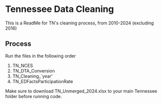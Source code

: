 # Tennessee Data Cleaning

This is a ReadMe for TN's cleaning process, from 2010-2024 (excluding 2016)


## Process
Run the files in the following order

1. TN_NCES
2. TN_DTA_Conversion
3. TN_Cleaning_`year'
4. TN_EDFactsParticipationRate

Make sure to download TN_Unmerged_2024.xlsx to your main Tennessee folder before running code.
